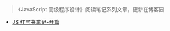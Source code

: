 > 《JavaScript 高级程序设计》阅读笔记系列文章，更新在博客园

- [JS 红宝书笔记-开篇](https://www.cnblogs.com/neoscar/p/15505896.html)